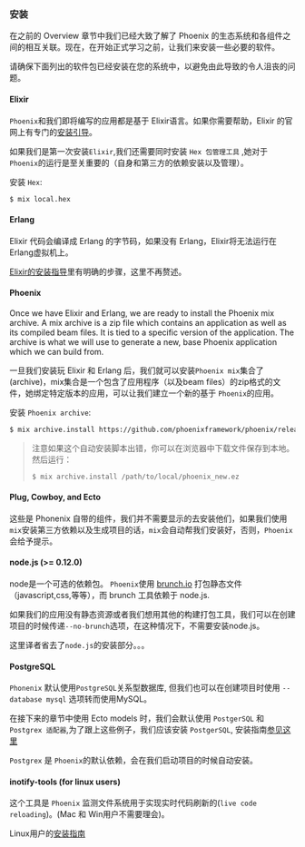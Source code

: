 ### 安装

在之前的 Overview 章节中我们已经大致了解了 Phoenix 的生态系统和各组件之间的相互关联。现在，在开始正式学习之前，让我们来安装一些必要的软件。

请确保下面列出的软件包已经安装在您的系统中，以避免由此导致的令人沮丧的问题。

#### Elixir

`Phoenix`和我们即将编写的应用都是基于 Elixir语言。如果你需要帮助，Elixir 的官网上有专门的[安装引导](http://elixir-lang.org/install.html)。

如果我们是第一次安装`Elixir`,我们还需要同时安装 `Hex 包管理工具` ,她对于 `Phoenix`的运行是至关重要的（自身和第三方的依赖安装以及管理）。

安装 `Hex`: 
```Bash
$ mix local.hex
```

#### Erlang

Elixir 代码会编译成 Erlang 的字节码，如果没有 Erlang，Elixir将无法运行在Erlang虚拟机上。

[Elixir的安装指导](http://elixir-lang.org/install.html)里有明确的步骤，这里不再赘述。

#### Phoenix 

Once we have Elixir and Erlang, we are ready to install the Phoenix mix archive. A mix archive is a zip file which contains an application as well as its compiled beam files. It is tied to a specific version of the application. The archive is what we will use to generate a new, base Phoenix application which we can build from.

一旦我们安装玩 Elixir 和 Erlang 后，我们就可以安装`Phoenix mix`集合了(archive)，mix集合是一个包含了应用程序（以及beam files）的zip格式的文件，她绑定特定版本的应用，可以让我们建立一个新的基于 `Phoenix`的应用。

安装 `Phoenix archive`: 
```Bash
$ mix archive.install https://github.com/phoenixframework/phoenix/releases/download/v0.16.1/phoenix_new-0.16.1.ez

```
> 注意如果这个自动安装脚本出错，你可以在浏览器中下载文件保存到本地。
> 然后运行：
> ```Bash
> $ mix archive.install /path/to/local/phoenix_new.ez
> ```


#### Plug, Cowboy, and Ecto

这些是 Phonenix 自带的组件，我们并不需要显示的去安装他们，如果我们使用`mix`安装第三方依赖以及生成项目的话，`mix`会自动帮我们安装好，否则，`Phoenix`会给予提示。

#### node.js  (>= 0.12.0)

node是一个可选的依赖包。 `Phoenix`使用 [brunch.io](http://brunch.io/) 打包静态文件（javascript,css,等等），而 brunch 工具依赖于 node.js.

如果我们的应用没有静态资源或者我们想用其他的构建打包工具，我们可以在创建项目的时候传递`--no-brunch`选项，在这种情况下，不需要安装node.js。

这里译者省去了`node.js`的安装部分。。。

#### PostgreSQL

`Phonenix` 默认使用`PostgreSQL`关系型数据库, 但我们也可以在创建项目时使用 `--database mysql` 选项转而使用MySQL。

在接下来的章节中使用 Ecto models 时，我们会默认使用 `PostgerSQL` 和 `Postgrex 适配器`,为了跟上这些例子，我们应该安装 `PostgerSQL`, 安装指南[参见这里](https://wiki.postgresql.org/wiki/Detailed_installation_guides)

`Postgrex` 是 `Phoenix`的默认依赖，会在我们启动项目的时候自动安装。

#### inotify-tools (for linux users)

这个工具是 `Phoenix` 监测文件系统用于实现实时代码刷新的(`live code reloading`)。(Mac 和 Win用户不需要理会)。

Linux用户的[安装指南](https://github.com/rvoicilas/inotify-tools/wiki)

